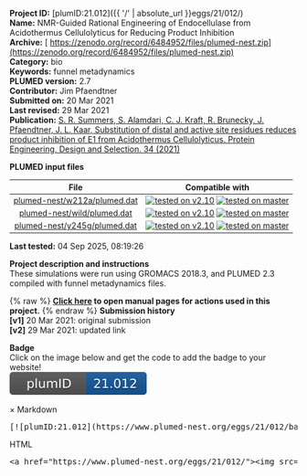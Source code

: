 **Project ID:** [plumID:21.012]({{ '/' | absolute_url }}eggs/21/012/)  
**Name:**  NMR-Guided Rational Engineering of Endocellulase from Acidothermus Cellulolyticus for Reducing Product Inhibition  
**Archive:** [ https://zenodo.org/record/6484952/files/plumed-nest.zip](https://zenodo.org/record/6484952/files/plumed-nest.zip)  
**Category:**  bio  
**Keywords:**  funnel metadynamics  
**PLUMED version:**  2.7  
**Contributor:**  Jim Pfaendtner  
**Submitted on:** 20 Mar 2021  
**Last revised:** 29 Mar 2021  
**Publication:** [S. R. Summers, S. Alamdari, C. J. Kraft, R. Brunecky, J. Pfaendtner, J. L. Kaar, Substitution of distal and active site residues reduces product inhibition of E1 from Acidothermus Cellulolyticus. Protein Engineering, Design and Selection. 34 (2021)](http://dx.doi.org/10.1093/protein/gzab031)  
  
**PLUMED input files**  
  
| File     | Compatible with |  
|:--------:|:--------:|  
| [plumed-nest/w212a/plumed.dat](./data/plumed-nest/w212a/plumed.dat.md) |  [![tested on v2.10](https://img.shields.io/badge/v2.10-passing-green.svg)](data/plumed-nest/w212a/plumed.dat.plumed.stderr) [![tested on master](https://img.shields.io/badge/master-passing-green.svg)](data/plumed-nest/w212a/plumed.dat.plumed_master.stderr) |  
| [plumed-nest/wild/plumed.dat](./data/plumed-nest/wild/plumed.dat.md) |  [![tested on v2.10](https://img.shields.io/badge/v2.10-passing-green.svg)](data/plumed-nest/wild/plumed.dat.plumed.stderr) [![tested on master](https://img.shields.io/badge/master-passing-green.svg)](data/plumed-nest/wild/plumed.dat.plumed_master.stderr) |  
| [plumed-nest/y245g/plumed.dat](./data/plumed-nest/y245g/plumed.dat.md) |  [![tested on v2.10](https://img.shields.io/badge/v2.10-passing-green.svg)](data/plumed-nest/y245g/plumed.dat.plumed.stderr) [![tested on master](https://img.shields.io/badge/master-passing-green.svg)](data/plumed-nest/y245g/plumed.dat.plumed_master.stderr) |  
  
**Last tested:**  04 Sep 2025, 08:19:26
  
**Project description and instructions**  
These simulations were run using GROMACS 2018.3, and PLUMED 2.3 compiled with funnel metadynamics files.

  
{% raw %}
<b><a href="https://www.plumed.org/doc-master/user-doc/html/actionlist/?actions=FUNNEL,METAD,DISTANCE,PRINT,UPPER_WALLS,COM,FUNNEL_PS,LOWER_WALLS" target="_blank">Click here</a> to open manual pages for actions used in this project.</b>
{% endraw %}
**Submission history**  
**[v1]** 20 Mar 2021: original submission  
**[v2]** 29 Mar 2021: updated link  
  
**Badge**  
Click on the image below and get the code to add the badge to your website!  
<img src="./badge.svg" alt="plumeDnest:21.012" id="myBtn" class="badge">
<div id="myModal" class="modal">
  <div class="modal-content">
    <span class="close">&times;</span>
    Markdown<pre>[![plumID:21.012](https://www.plumed-nest.org/eggs/21/012/badge.svg)](https://www.plumed-nest.org/eggs/21/012/)</pre>
    HTML<pre>&lt;a href="https://www.plumed-nest.org/eggs/21/012/"&gt;&lt;img src="https://www.plumed-nest.org/eggs/21/012/badge.svg" alt="plumID:21.012"&gt;&lt;/a&gt;</pre>
  </div>
</div>
